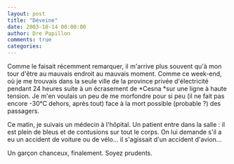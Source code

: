 ```yaml
---
layout: post
title: "Déveine"
date: 2003-10-14 00:00:00
author: Dre Papillon
comments: true
categories: 
---
```



Comme  le faisait récemment remarquer, il m'arrive plus souvent qu'à mon tour d'être au mauvais endroit au mauvais moment.  Comme ce week-end, où je me trouvais dans la seule ville de la province privée d'électricité pendant 24 heures suite à un écrasement de *Cesna *sur une ligne à haute tension.  Je m'en voulais un peu de me morfondre pour si peu (il ne fait pas encore -30°C dehors, après tout) face à la mort possible (probable ?) des passagers.

Ce matin, je suivais un médecin à l'hôpital.  Un patient entre dans la salle : il est plein de bleus et de contusions sur tout le corps.  On lui demande s'il a eu un accident de voiture ou de vélo...  il s'agissait d'un accident d'avion...

Un garçon chanceux, finalement.  Soyez prudents.
